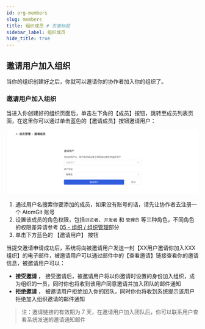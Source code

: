 ```yaml
---
id: org-members
slug: members
title: 组织成员 # 页面标题
sidebar_label: 组织成员
hide_title: true
---
```


## 邀请用户加入组织

当你的组织创建好之后，你就可以邀请你的协作者加入你的组织了。

### 邀请用户加入组织

当进入你创建好的组织页面后，单击左下角的【成员】按钮，跳转至成员列表页面，在这里你可以通过单击蓝色的【邀请成员】按钮邀请用户：

![org_invite_submit](./img/org_invite_submit.png)

1. 通过用户名搜索你要添加的成员，如果没有账号的话，请先让协作者去注册一个 AtomGit 账号
2. 设置该成员的角色权限，包括`浏览者`、`开发者` 和 `管理员` 等三种角色，不同角色的权限差异请参考 [05 - 组织 / 组织管理](settings)部分
3. 单击下方蓝色的 【邀请用户】 按钮

当提交邀请申请成功后，系统将向被邀请用户发送一封【XX用户邀请你加入XXX组织】的电子邮件，被邀请用户可以通过邮件中的【查看邀请】链接查看你的邀请信息，被邀请用户可以：

- **接受邀请** ， 接受邀请后，被邀请用户将以你邀请时设置的身份加入组织，成为组织的一员，同时你也将收到该用户同意邀请并加入团队的邮件通知
- **拒绝邀请** ， 被邀请用户拒绝加入你的团队，同时你也将收到系统提示该用户拒绝加入组织邀请的邮件通知

> 注：邀请链接的有效期为 7 天，在邀请用户加入团队后，你可以联系用户查看系统发送的邀请通知邮件
